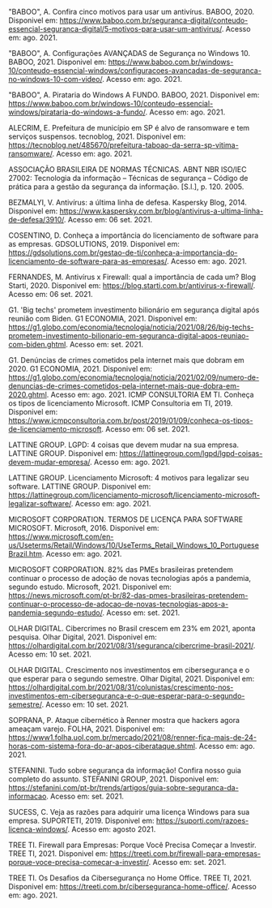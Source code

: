 "BABOO", A. Confira cinco motivos para usar um antivírus. BABOO, 2020. Disponivel em: <https://www.baboo.com.br/seguranca-digital/conteudo-essencial-seguranca-digital/5-motivos-para-usar-um-antivirus/>. Acesso em: ago. 2021.

"BABOO", A. Configurações AVANÇADAS de Segurança no Windows 10. BABOO, 2021. Disponivel em: <https://www.baboo.com.br/windows-10/conteudo-essencial-windows/configuracoes-avancadas-de-seguranca-no-windows-10-com-video/>. Acesso em: ago. 2021.

"BABOO", A. Pirataria do Windows A FUNDO. BABOO, 2021. Disponivel em: <https://www.baboo.com.br/windows-10/conteudo-essencial-windows/pirataria-do-windows-a-fundo/>. Acesso em: ago. 2021.

ALECRIM, E. Prefeitura de município em SP é alvo de ransomware e tem serviços suspensos. tecnoblog, 2021. Disponivel em: <https://tecnoblog.net/485670/prefeitura-taboao-da-serra-sp-vitima-ransomware/>. Acesso em: ago. 2021.

ASSOCIAÇÃO BRASILEIRA DE NORMAS TÉCNICAS. ABNT NBR ISO/IEC 27002: Tecnologia da informação – Técnicas de segurança – Código de prática para a gestão da segurança da informação. [S.l.], p. 120. 2005.

BEZMALYI, V. Antivírus: a última linha de defesa. Kaspersky Blog, 2014. Disponivel em: <https://www.kaspersky.com.br/blog/antivirus-a-ultima-linha-de-defesa/3910/>. Acesso em: 06 set. 2021.

COSENTINO, D. Conheça a importância do licenciamento de software para as empresas. GDSOLUTIONS, 2019. Disponivel em: <https://gdsolutions.com.br/gestao-de-ti/conheca-a-importancia-do-licenciamento-de-software-para-as-empresas/>. Acesso em: ago. 2021.

FERNANDES, M. Antivírus x Firewall: qual a importância de cada um? Blog Starti, 2020. Disponivel em: <https://blog.starti.com.br/antivirus-x-firewall/>. Acesso em: 06 set. 2021.

G1. 'Big techs' prometem investimento bilionário em segurança digital após reunião com Biden. G1 ECONOMIA, 2021. Disponivel em: <https://g1.globo.com/economia/tecnologia/noticia/2021/08/26/big-techs-prometem-investimento-bilionario-em-seguranca-digital-apos-reuniao-com-biden.ghtml>. Acesso em: set. 2021.

G1. Denúncias de crimes cometidos pela internet mais que dobram em 2020. G1 ECONOMIA, 2021. Disponivel em: <https://g1.globo.com/economia/tecnologia/noticia/2021/02/09/numero-de-denuncias-de-crimes-cometidos-pela-internet-mais-que-dobra-em-2020.ghtml>. Acesso em: ago. 2021.
ICMP CONSULTORIA EM TI. Conheça os tipos de licenciamento Microsoft. ICMP Consultoria em TI, 2019. Disponivel em: <https://www.icmpconsultoria.com.br/post/2019/01/09/conheca-os-tipos-de-licenciamento-microsoft>. Acesso em: 06 set. 2021.

LATTINE GROUP. LGPD: 4 coisas que devem mudar na sua empresa. LATTINE GROUP. Disponivel em: <https://lattinegroup.com/lgpd/lgpd-coisas-devem-mudar-empresa/>. Acesso em: ago. 2021.

LATTINE GROUP. Licenciamento Microsoft: 4 motivos para legalizar seu software. LATTINE GROUP. Disponivel em: <https://lattinegroup.com/licenciamento-microsoft/licenciamento-microsoft-legalizar-software/>. Acesso em: ago. 2021.

MICROSOFT CORPORATION. TERMOS DE LICENÇA PARA SOFTWARE MICROSOFT. Microsoft, 2016. Disponivel em: <https://www.microsoft.com/en-us/Useterms/Retail/Windows/10/UseTerms_Retail_Windows_10_PortugueseBrazil.htm>. Acesso em: ago. 2021.

MICROSOFT CORPORATION. 82% das PMEs brasileiras pretendem continuar o processo de adoção de novas tecnologias após a pandemia, segundo estudo. Microsoft, 2021. Disponivel em: <https://news.microsoft.com/pt-br/82-das-pmes-brasileiras-pretendem-continuar-o-processo-de-adocao-de-novas-tecnologias-apos-a-pandemia-segundo-estudo/>. Acesso em: set. 2021.

OLHAR DIGITAL. Cibercrimes no Brasil crescem em 23% em 2021, aponta pesquisa. Olhar Digital, 2021. Disponivel em: <https://olhardigital.com.br/2021/08/31/seguranca/cibercrime-brasil-2021/>. Acesso em: 10 set. 2021.

OLHAR DIGITAL. Crescimento nos investimentos em cibersegurança e o que esperar para o segundo semestre. Olhar Digital, 2021. Disponivel em: <https://olhardigital.com.br/2021/08/31/colunistas/crescimento-nos-investimentos-em-ciberseguranca-e-o-que-esperar-para-o-segundo-semestre/>. Acesso em: 10 set. 2021.

SOPRANA, P. Ataque cibernético à Renner mostra que hackers agora ameaçam varejo. FOLHA, 2021. Disponivel em: <https://www1.folha.uol.com.br/mercado/2021/08/renner-fica-mais-de-24-horas-com-sistema-fora-do-ar-apos-ciberataque.shtml>. Acesso em: ago. 2021.

STEFANINI. Tudo sobre segurança da informação! Confira nosso guia completo do assunto. STEFANINI GROUP, 2021. Disponivel em: <https://stefanini.com/pt-br/trends/artigos/guia-sobre-seguranca-da-informacao>. Acesso em: set. 2021.

SUCESS, C. Veja as razões para adquirir uma licença Windows para sua empresa. SUPORTETI, 2019. Disponivel em: <https://suporti.com/razoes-licenca-windows/>. Acesso em: agosto 2021.

TREE TI. Firewall para Empresas: Porque Você Precisa Começar a Investir. TREE TI, 2021. Disponivel em: <https://treeti.com.br/firewall-para-empresas-porque-voce-precisa-comecar-a-investir/>. Acesso em: set. 2021.

TREE TI. Os Desafios da Cibersegurança no Home Office. TREE TI, 2021. Disponivel em: <https://treeti.com.br/ciberseguranca-home-office/>. Acesso em: ago. 2021.